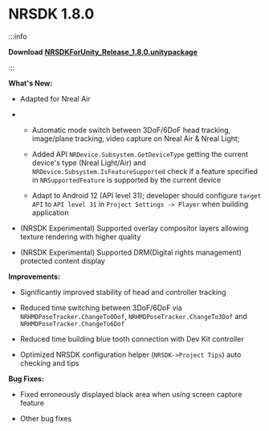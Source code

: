 # NRSDK 1.8.0

:::info

**Download** [**NRSDKForUnity_Release_1.8.0.unitypackage**](https://nreal-public.oss-us-west-1.aliyuncs.com/download/NRSDKForUnity_1.8.0_Release/NRSDKForUnityAndroid_Release_1.8.0.unitypackage)

:::

**What's New:**


- Adapted for Nreal Air


- - Automatic mode switch between 3DoF/6DoF head tracking, image/plane tracking, video capture on Nreal Air & Nreal Light;

  - Added API `NRDevice.Subsystem.GetDeviceType` getting the current device's type (Nreal Light/Air) and `NRDevice.Subsystem.IsFeatureSupported` check if a feature specified in `NRSupportedFeature` is supported by the current device

  - Adapt to Android 12 (API level 31); developer should configure `target API` to `API level 31` in `Project Settings -> Player` when building application



- (NRSDK Experimental) Supported overlay compositor layers allowing texture rendering with higher quality


- (NRSDK Experimental) Supported DRM(Digital rights management) protected content display

**Improvements:**


- Significantly improved stability of head and controller tracking


- Reduced time switching between 3DoF/6DoF via `NRHMDPoseTracker.ChangeTo0Dof`,  `NRHMDPoseTracker.ChangeTo3Dof` and  `NRHMDPoseTracker.ChangeTo6Dof`


- Reduced time building blue tooth connection with Dev Kit controller


- Optimized NRSDK configuration helper (`NRSDK->Project Tips`) auto checking and tips

**Bug Fixes:**


- Fixed erroneously displayed black area when using screen capture feature


- Other bug fixes
